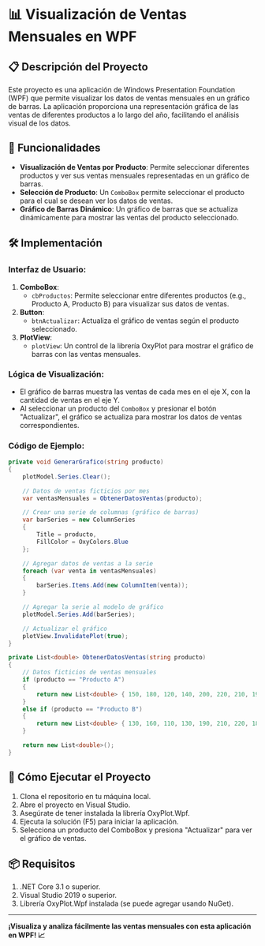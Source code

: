 # 📊 Visualización de Ventas Mensuales en WPF

## 📋 Descripción del Proyecto
Este proyecto es una aplicación de Windows Presentation Foundation (WPF) que permite visualizar los datos de ventas mensuales en un gráfico de barras. La aplicación proporciona una representación gráfica de las ventas de diferentes productos a lo largo del año, facilitando el análisis visual de los datos.

## 🔧 Funcionalidades
- **Visualización de Ventas por Producto**: Permite seleccionar diferentes productos y ver sus ventas mensuales representadas en un gráfico de barras.
- **Selección de Producto**: Un `ComboBox` permite seleccionar el producto para el cual se desean ver los datos de ventas.
- **Gráfico de Barras Dinámico**: Un gráfico de barras que se actualiza dinámicamente para mostrar las ventas del producto seleccionado.

## 🛠️ Implementación
### Interfaz de Usuario:
1. **ComboBox**:
   - `cbProductos`: Permite seleccionar entre diferentes productos (e.g., Producto A, Producto B) para visualizar sus datos de ventas.
2. **Button**:
   - `btnActualizar`: Actualiza el gráfico de ventas según el producto seleccionado.
3. **PlotView**:
   - `plotView`: Un control de la librería OxyPlot para mostrar el gráfico de barras con las ventas mensuales.

### Lógica de Visualización:
- El gráfico de barras muestra las ventas de cada mes en el eje X, con la cantidad de ventas en el eje Y.
- Al seleccionar un producto del `ComboBox` y presionar el botón "Actualizar", el gráfico se actualiza para mostrar los datos de ventas correspondientes.

### Código de Ejemplo:
```csharp
private void GenerarGrafico(string producto)
{
    plotModel.Series.Clear();

    // Datos de ventas ficticios por mes
    var ventasMensuales = ObtenerDatosVentas(producto);

    // Crear una serie de columnas (gráfico de barras)
    var barSeries = new ColumnSeries
    {
        Title = producto,
        FillColor = OxyColors.Blue
    };

    // Agregar datos de ventas a la serie
    foreach (var venta in ventasMensuales)
    {
        barSeries.Items.Add(new ColumnItem(venta));
    }

    // Agregar la serie al modelo de gráfico
    plotModel.Series.Add(barSeries);

    // Actualizar el gráfico
    plotView.InvalidatePlot(true);
}

private List<double> ObtenerDatosVentas(string producto)
{
    // Datos ficticios de ventas mensuales
    if (producto == "Producto A")
    {
        return new List<double> { 150, 180, 120, 140, 200, 220, 210, 190, 170, 160, 180, 200 };
    }
    else if (producto == "Producto B")
    {
        return new List<double> { 130, 160, 110, 130, 190, 210, 220, 180, 160, 140, 170, 190 };
    }

    return new List<double>();
}
```
## 🚀 Cómo Ejecutar el Proyecto
1. Clona el repositorio en tu máquina local.
2. Abre el proyecto en Visual Studio.
3. Asegúrate de tener instalada la librería OxyPlot.Wpf.
4. Ejecuta la solución (F5) para iniciar la aplicación.
5. Selecciona un producto del ComboBox y presiona "Actualizar" para ver el gráfico de ventas.

## 📦 Requisitos
1. .NET Core 3.1 o superior.
2. Visual Studio 2019 o superior.
3. Librería OxyPlot.Wpf instalada (se puede agregar usando NuGet).

---
**¡Visualiza y analiza fácilmente las ventas mensuales con esta aplicación en WPF! 📈**
